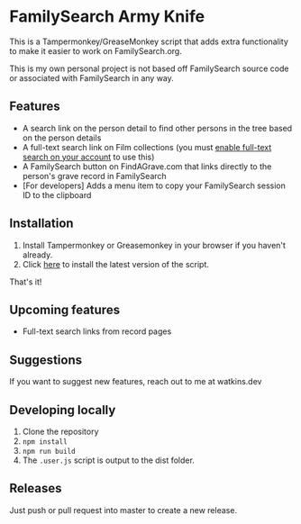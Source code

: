# FamilySearch Army Knife

This is a Tampermonkey/GreaseMonkey script that adds extra functionality to make it easier to work on FamilySearch.org.

This is my own personal project is not based off FamilySearch source code or associated with FamilySearch in any way.

## Features

- A search link on the person detail to find other persons in the tree based on the person details
- A full-text search link on Film collections (you must [enable full-text search on your account](https://www.familysearch.org/en/labs/) to use this)
- A FamilySearch button on FindAGrave.com that links directly to the person's grave record in FamilySearch
- [For developers] Adds a menu item to copy your FamilySearch session ID to the clipboard

## Installation

1. Install Tampermonkey or Greasemonkey in your browser if you haven't already.
2. Click [here](https://github.com/matthewpwatkins/fs-army-knife/releases/latest/download/fs-army-knife.user.js) to install the latest version of the script.

That's it!

## Upcoming features

- Full-text search links from record pages

## Suggestions

If you want to suggest new features, reach out to me at watkins.dev

## Developing locally

1. Clone the repository
2. `npm install`
3. `npm run build`
4. The `.user.js` script is output to the dist folder.

## Releases

Just push or pull request into master to create a new release.